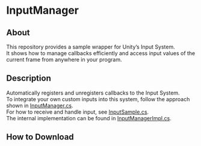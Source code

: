 # InputManager

## About
This repository provides a sample wrapper for Unity’s Input System.  
It shows how to manage callbacks efficiently and access input values of the current frame from anywhere in your program.  

## Description
Automatically registers and unregisters callbacks to the Input System.  
To integrate your own custom inputs into this system, follow the approach shown in [InputManager.cs](https://github.com/foriver4725/InputManager/blob/main/Assets/foriver4725/InputManager/InputManager.cs).  
For how to receive and handle input, see [InputSample.cs](https://github.com/foriver4725/InputManager/blob/main/Assets/foriver4725/InputManager/InputSample.cs).  
The internal implementation can be found in [InputManagerImpl.cs](https://github.com/foriver4725/InputManager/blob/main/Assets/foriver4725/InputManager/InputManagerImpl.cs).  

## How to Download
